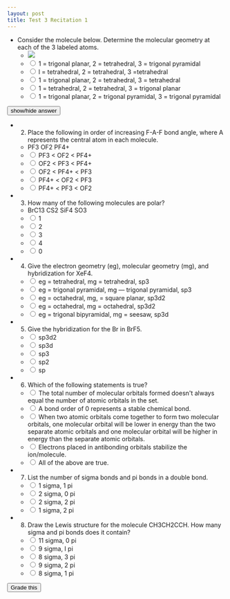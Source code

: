 ```yaml
---
layout: post
title: Test 3 Recitation 1
---
```


+ Consider the molecule below. Determine the molecular geometry at each of the 3 labeled atoms.
  + ![](../../../assets/2016-10-15-test-3-recitation-1-55f8d.png)
  + <input name="1" type="radio" value="a"/> 1 = trigonal planar, 2 = tetrahedral, 3 = trigonal pyramidal
  + <input name="1" type="radio" value="b"/> l = tetrahedral, 2 = tetrahedral, 3 =tetrahedral
  + <input name="1" type="radio" value="c"/> 1 = trigonal planar, 2 = tetrahedral, 3 = tetrahedral
  + <input name="1" type="radio" value="d"/> 1 = tetrahedral, 2 = tetrahedral, 3 = trigonal planar
  + <input name="1" type="radio" value="e"/> 1 = trigonal planar, 2 = trigonal pyramidal, 3 = trigonal pyramidal

<span id="a1" style="display:none">The molar mass is in there to confuse you. You just do x*(6.022*10^23)=4.78*10^22</span>

<input type="button" onclick="$('#a1').toggle();" value="show/hide answer"/>

+ 2) Place the following in order of increasing F-A-F bond angle, where A represents the central atom in each molecule.
  + PF3 OF2 PF4+
  + <input name="2" type="radio" value="a"/> PF3 < OF2 < PF4+
  + <input name="2" type="radio" value="b"/> OF2 < PF3 < PF4+
  + <input name="2" type="radio" value="c"/> OF2 < PF4+ < PF3
  + <input name="2" type="radio" value="d"/> PF4+ < OF2 < PF3
  + <input name="2" type="radio" value="e"/> PF4+ < PF3 < OF2
+ 3) How many of the following molecules are polar?
  + BrC13 CS2 SiF4 SO3
  + <input name="3" type="radio" value="a"/> 1
  + <input name="3" type="radio" value="b"/> 2
  + <input name="3" type="radio" value="c"/> 3
  + <input name="3" type="radio" value="d"/> 4
  + <input name="3" type="radio" value="e"/> 0
+ 4) Give the electron geometry (eg), molecular geometry (mg), and hybridization for XeF4.
  + <input name="4" type="radio" value="a"/> eg = tetrahedral, mg = tetrahedral, sp3
  + <input name="4" type="radio" value="b"/> eg = trigonal pyramidal, mg — trigonal pyramidal, sp3
  + <input name="4" type="radio" value="c"/> eg = octahedral, mg, = square planar, sp3d2
  + <input name="4" type="radio" value="d"/> eg = octahedral, mg = octahedral, sp3d2
  + <input name="4" type="radio" value="e"/> eg = trigonal bipyramidal, mg = seesaw, sp3d
+ 5) Give the hybridization for the Br in BrF5.
  + <input name="5" type="radio" value="a"/> sp3d2
  + <input name="5" type="radio" value="b"/> sp3d
  + <input name="5" type="radio" value="c"/> sp3
  + <input name="5" type="radio" value="d"/> sp2
  + <input name="5" type="radio" value="e"/> sp
+ 6) Which of the following statements is true?
  + <input name="6" type="radio" value="a"/> The total number of molecular orbitals formed doesn't always equal the number of atomic orbitals in the set.
  + <input name="6" type="radio" value="b"/> A bond order of 0 represents a stable chemical bond.
  + <input name="6" type="radio" value="c"/> When two atomic orbitals come together to form two molecular orbitals, one molecular orbital will be lower in energy than the two separate atomic orbitals and one molecular orbital will be higher in energy than the separate atomic orbitals.
  + <input name="6" type="radio" value="d"/> Electrons placed in antibonding orbitals stabilize the ion/molecule.
  + <input name="6" type="radio" value="e"/> All of the above are true.
+ 7) List the number of sigma bonds and pi bonds in a double bond.
  + <input name="7" type="radio" value="a"/> 1 sigma, 1 pi
  + <input name="7" type="radio" value="b"/> 2 sigma, 0 pi
  + <input name="7" type="radio" value="c"/> 2 sigma, 2 pi
  + <input name="7" type="radio" value="d"/> 1 sigma, 2 pi
+ 8) Draw the Lewis structure for the molecule CH3CH2CCH. How many sigma and pi bonds does it contain?
  + <input name="8" type="radio" value="a"/> 11 sigma, 0 pi
  + <input name="8" type="radio" value="b"/> 9 sigma, I pi
  + <input name="8" type="radio" value="c"/> 8 sigma, 3 pi
  + <input name="8" type="radio" value="d"/> 9 sigma, 2 pi
  + <input name="8" type="radio" value="d"/> 8 sigma, 1 pi

<script>
var answers = ["a", "b", "a", "c", "a", "c", "a", "d"];
function getAnswer(number) {
  return $("input[name*="+number+"]:checked").val()
}
function validate() {
  var any = false;
  for (var i = 1; i < answers.length+1; i++) {
    var answer = getAnswer(i);
    if (!answer) {
      $("input[name*="+i+"]").parent().css("background-color","#F6F169");
      any = true;
    }
    else {
      $("input[name*="+i+"]").parent().css("background-color","");
    }
  }
  if (any) {
    toastr.error("You did not answer every question!");
  }
  return !any;
}
function grade() {
  if (!validate()) return;
  var correct = 0;
  for (var i = 1; i < answers.length+1; i++) {
    var answer = getAnswer(i);
    if (answers[i-1] == answer) {
      $("input[name*="+i+"]").parent().css("background-color","#A5FFB9");
      correct++;
    }
    else {
      $("input[name*="+i+"]").parent().css("background-color","#FFA5A5");
    }
  }
  toastr.success("Your grade is "+ ((correct/answers.length) * 100).toFixed(2) + " out of 100");
}
</script>

<input type="button" value="Grade this" onclick="grade()"/>
